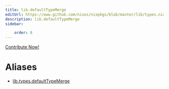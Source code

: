 ```yaml
---
title: lib.defaultTypeMerge
editUrl: https://www.github.com/nixos/nixpkgs/blob/master/lib/types.nix#L79C22
description: lib.defaultTypeMerge
sidebar:

    order: 8
---
```


<a href="https://www.github.com/nixos/nixpkgs/blob/master/lib/types.nix#L79C22">Contribute Now!</a>


# Aliases

- [lib.types.defaultTypeMerge](/nix-doc-comments/reference/lib/types/lib-types-defaultTypeMerge)



